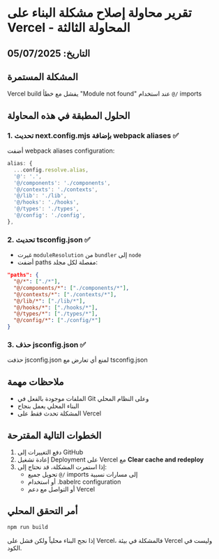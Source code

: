 # تقرير محاولة إصلاح مشكلة البناء على Vercel - المحاولة الثالثة

## التاريخ: 05/07/2025

## المشكلة المستمرة
Vercel build يفشل مع خطأ "Module not found" عند استخدام `@/` imports

## الحلول المطبقة في هذه المحاولة

### 1. تحديث next.config.mjs بإضافة webpack aliases ✅
أضفت webpack aliases configuration:
```javascript
alias: {
  ...config.resolve.alias,
  '@': '.',
  '@/components': './components',
  '@/contexts': './contexts',
  '@/lib': './lib',
  '@/hooks': './hooks',
  '@/types': './types',
  '@/config': './config',
},
```

### 2. تحديث tsconfig.json ✅
- غيرت `moduleResolution` من `bundler` إلى `node`
- أضفت paths مفصلة لكل مجلد:
```json
"paths": {
  "@/*": ["./*"],
  "@/components/*": ["./components/*"],
  "@/contexts/*": ["./contexts/*"],
  "@/lib/*": ["./lib/*"],
  "@/hooks/*": ["./hooks/*"],
  "@/types/*": ["./types/*"],
  "@/config/*": ["./config/*"]
}
```

### 3. حذف jsconfig.json ✅
حذفت jsconfig.json لمنع أي تعارض مع tsconfig.json

## ملاحظات مهمة
- الملفات موجودة بالفعل في Git وعلى النظام المحلي
- البناء المحلي يعمل بنجاح
- المشكلة تحدث فقط على Vercel

## الخطوات التالية المقترحة
1. دفع التغييرات إلى GitHub
2. إعادة تشغيل Deployment على Vercel مع **Clear cache and redeploy**
3. إذا استمرت المشكلة، قد نحتاج إلى:
   - تحويل جميع `@/` imports إلى مسارات نسبية
   - أو استخدام .babelrc configuration
   - أو التواصل مع دعم Vercel

## أمر التحقق المحلي
```bash
npm run build
```

إذا نجح البناء محلياً ولكن فشل على Vercel، فالمشكلة في بيئة Vercel وليست في الكود. 